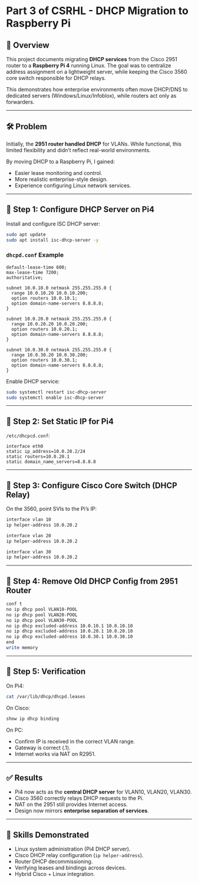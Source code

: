 # Part 3 of CSRHL - DHCP Migration to Raspberry Pi

## 📌 Overview

This project documents migrating **DHCP services** from the Cisco 2951 router to a **Raspberry Pi 4** running Linux. The goal was to centralize address assignment on a lightweight server, while keeping the Cisco 3560 core switch responsible for DHCP relays.

This demonstrates how enterprise environments often move DHCP/DNS to dedicated servers (Windows/Linux/Infoblox), while routers act only as forwarders.

---

## 🛠️ Problem

Initially, the **2951 router handled DHCP** for VLANs. While functional, this limited flexibility and didn’t reflect real-world environments.

By moving DHCP to a Raspberry Pi, I gained:

- Easier lease monitoring and control.
- More realistic enterprise-style design.
- Experience configuring Linux network services.

---

## 🔧 Step 1: Configure DHCP Server on Pi4

Install and configure ISC DHCP server:

```bash
sudo apt update
sudo apt install isc-dhcp-server -y
```

### `dhcpd.conf` Example

```
default-lease-time 600;
max-lease-time 7200;
authoritative;

subnet 10.0.10.0 netmask 255.255.255.0 {
  range 10.0.10.20 10.0.10.200;
  option routers 10.0.10.1;
  option domain-name-servers 8.8.8.8;
}

subnet 10.0.20.0 netmask 255.255.255.0 {
  range 10.0.20.20 10.0.20.200;
  option routers 10.0.20.1;
  option domain-name-servers 8.8.8.8;
}

subnet 10.0.30.0 netmask 255.255.255.0 {
  range 10.0.30.20 10.0.30.200;
  option routers 10.0.30.1;
  option domain-name-servers 8.8.8.8;
}
```

Enable DHCP service:

```bash
sudo systemctl restart isc-dhcp-server
sudo systemctl enable isc-dhcp-server
```

---

## 🔧 Step 2: Set Static IP for Pi4

`/etc/dhcpcd.conf`:

```
interface eth0
static ip_address=10.0.20.2/24
static routers=10.0.20.1
static domain_name_servers=8.8.8.8
```

---

## 🔧 Step 3: Configure Cisco Core Switch (DHCP Relay)

On the 3560, point SVIs to the Pi’s IP:

```bash
interface vlan 10
ip helper-address 10.0.20.2

interface vlan 20
ip helper-address 10.0.20.2

interface vlan 30
ip helper-address 10.0.20.2
```

---

## 🔧 Step 4: Remove Old DHCP Config from 2951 Router

```bash
conf t
no ip dhcp pool VLAN10-POOL
no ip dhcp pool VLAN20-POOL
no ip dhcp pool VLAN30-POOL
no ip dhcp excluded-address 10.0.10.1 10.0.10.10
no ip dhcp excluded-address 10.0.20.1 10.0.20.10
no ip dhcp excluded-address 10.0.30.1 10.0.30.10
end
write memory
```

---

## 🔧 Step 5: Verification

On Pi4:

```bash
cat /var/lib/dhcp/dhcpd.leases
```

On Cisco:

```bash
show ip dhcp binding
```

On PC:

- Confirm IP is received in the correct VLAN range.
- Gateway is correct (.1).
- Internet works via NAT on R2951.

---

## ✅ Results

- Pi4 now acts as the **central DHCP server** for VLAN10, VLAN20, VLAN30.
- Cisco 3560 correctly relays DHCP requests to the Pi.
- NAT on the 2951 still provides Internet access.
- Design now mirrors **enterprise separation of services**.

---

## 🚀 Skills Demonstrated

- Linux system administration (Pi4 DHCP server).
- Cisco DHCP relay configuration (`ip helper-address`).
- Router DHCP decommissioning.
- Verifying leases and bindings across devices.
- Hybrid Cisco + Linux integration.
